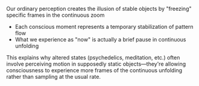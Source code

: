  Our ordinary perception creates the illusion of stable objects by "freezing" specific frames in the continuous zoom
- Each conscious moment represents a temporary stabilization of pattern flow
- What we experience as "now" is actually a brief pause in continuous unfolding

This explains why altered states (psychedelics, meditation, etc.) often involve perceiving motion in supposedly static objects—they're allowing consciousness to experience more frames of the continuous unfolding rather than sampling at the usual rate.